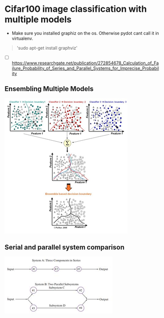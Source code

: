 # Cifar100 image classification with multiple models
- Make sure you installed graphiz on the os. Otherwise pydot cant call it in virtualenv. 
> 'sudo apt-get install graphviz'


- [ ] https://www.researchgate.net/publication/272854678_Calculation_of_Failure_Probability_of_Series_and_Parallel_Systems_for_Imprecise_Probability

## Ensembling Multiple Models
![Alt text](ensemble.jpg?raw=true "Ensembling Multiple Models")

## Serial and parallel system comparison
![Alt text](serialandparallel.jpeg?raw=true "Serial and parallel system")

